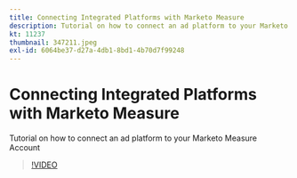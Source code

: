 ```yaml
---
title: Connecting Integrated Platforms with Marketo Measure
description: Tutorial on how to connect an ad platform to your Marketo Measure Account
kt: 11237
thumbnail: 347211.jpeg
exl-id: 6064be37-d27a-4db1-8bd1-4b70d7f99248
---
```

# Connecting Integrated Platforms with Marketo Measure

Tutorial on how to connect an ad platform to your Marketo Measure Account

>[!VIDEO](https://video.tv.adobe.com/v/347211/?quality=12&learn=on)
